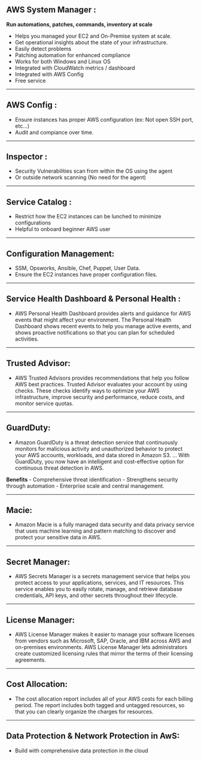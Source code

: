 ## AWS System Manager :
**Run automations, patches, commands, inventory at scale**
* Helps you managed your EC2 and On-Premise system at scale.
* Get operational insights about the state of your infrastructure.
* Easily detect problems 
* Patching automation for enhanced compliance
* Works for both Windows and Linux OS
* Integrated with CloudWatch metrics / dashboard
* Integrated with AWS Config
* Free service

---

## AWS Config :
- Ensure instances has proper AWS configuration (ex: Not open SSH port, etc...)
- Audit and compiance over time.

---

## Inspector :
- Security Vulnerabilities scan from within the OS using the agent
- Or outside network scanning (No need for the agent)

---

## Service Catalog :
- Restrict how the EC2 instances can be lunched to minimize configurations
- Helpful to onboard beginner AWS user

---

## Configuration Management:
- SSM, Opsworks, Ansible, Chef, Puppet, User Data.
- Ensure the EC2 instances have proper configuration files.

---

## Service Health Dashboard & Personal Health :
- AWS Personal Health Dashboard provides alerts and guidance for AWS events that might affect your environment. The Personal Health Dashboard shows recent events to help you manage active events, and shows proactive notifications so that you can plan for scheduled activities.

---

## Trusted Advisor:
- AWS Trusted Advisors provides recommendations that help you follow AWS best practices. Trusted Advisor evaluates your account by using checks. These checks identify ways to optimize your AWS infrastructure, improve security and performance, reduce costs, and monitor service quotas.
 

---

## GuardDuty:
- Amazon GuardDuty is a threat detection service that continuously monitors for malicious activity and unauthorized behavior to protect your AWS accounts, workloads, and data stored in Amazon S3. ... With GuardDuty, you now have an intelligent and cost-effective option for continuous threat detection in AWS.

**Benefits**
    - Comprehensive threat identification
    - Strengthens security through automation
    - Enterprise scale and central management.


---

## Macie:
- Amazon Macie is a fully managed data security and data privacy service that uses machine learning and pattern matching to discover and protect your sensitive data in AWS.

---

## Secret Manager:
- AWS Secrets Manager is a secrets management service that helps you protect access to your applications, services, and IT resources. This service enables you to easily rotate, manage, and retrieve database credentials, API keys, and other secrets throughout their lifecycle.


---

## License Manager:
- AWS License Manager makes it easier to manage your software licenses from vendors such as Microsoft, SAP, Oracle, and IBM across AWS and on-premises environments. AWS License Manager lets administrators create customized licensing rules that mirror the terms of their licensing agreements.


---

## Cost Allocation:
- The cost allocation report includes all of your AWS costs for each billing period. The report includes both tagged and untagged resources, so that you can clearly organize the charges for resources.


---

## Data Protection & Network Protection in AwS:
- Build with comprehensive data protection in the cloud
